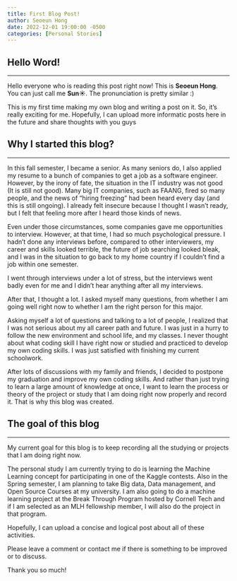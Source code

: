 ```yaml
---
title: First Blog Post!
author: Seoeun Hong
date: 2022-12-01 19:00:00 -0500
categories: [Personal Stories]
---
```


## Hello Word!
---
Hello everyone who is reading this post right now! This is **Seoeun Hong**. You can just call me **Sun☀️**. The pronunciation is pretty similar :)

This is my first time making my own blog and writing a post on it. So, it’s really exciting for me. Hopefully, I can upload more informatic posts here in the future and share thoughts with you guys

## Why I started this blog?
---
In this fall semester, I became a senior. As many seniors do, I also applied my resume to a bunch of companies to get a job as a software engineer. However, by the irony of fate, the situation in the IT industry was not good (It is still not good). Many big IT companies, such as FAANG, fired so many people, and the news of “hiring freezing” had been heard every day (and this is still ongoing). I already felt insecure because I thought I wasn’t ready, but I felt that feeling more after I heard those kinds of news.

Even under those circumstances, some companies gave me opportunities to interview. However, at that time, I had so much psychological pressure. I hadn’t done any interviews before, compared to other interviewers, my career and skills looked terrible, the future of job searching looked bleak, and I was in the situation to go back to my home country if I couldn’t find a job within one semester.

I went through interviews under a lot of stress, but the interviews went badly even for me and I didn’t hear anything after all my interviews.

After that, I thought a lot. I asked myself many questions, from whether I am going well right now to whether I am the right person for this major.

Asking myself a lot of questions and talking to a lot of people, I realized that I was not serious about my all career path and future. I was just in a hurry to follow the new environment and school life, and my classes. I never thought about what coding skill I have right now or studied and practiced to develop my own coding skills. I was just satisfied with finishing my current schoolwork. 

After lots of discussions with my family and friends, I decided to postpone my graduation and improve my own coding skills. And rather than just trying to learn a large amount of knowledge at once, I want to learn the process or theory of the project or study that I am doing right now properly and record it. That is why this blog was created.

## The goal of this blog
---
My current goal for this blog is to keep recording all the studying or projects that I am doing right now. 

The personal study I am currently trying to do is learning the Machine Learning concept for participating in one of the Kaggle contests. 
Also in the Spring semester, I am planning to take Big data, Data management, and Open Source Courses at my university.
I am also going to do a machine learning project at the Break Through Program hosted by Cornell Tech and if I am selected as an MLH fellowship member, I will also do the project in that program. 

Hopefully, I can upload a concise and logical post about all of these activities.

Please leave a comment or contact me if there is something to be improved or to discuss.

Thank you so much!


